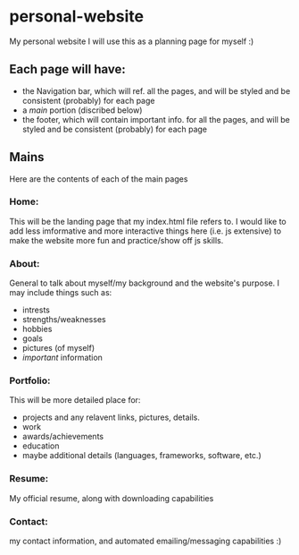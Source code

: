 # personal-website
My personal website
I will use this as a planning page for myself :)

## Each page will have:
- the Navigation bar, which will ref. all the pages, and will be styled and be consistent (probably) for each page
- a *main* portion (discribed below)
- the footer, which will contain important info. for all the pages, and will be styled and be consistent (probably) for each page

## Mains
Here are the contents of each of the main pages

### Home:
This will be the landing page that my index.html file refers to. I would like to add less imformative and more interactive things here (i.e. js extensive) to make the website more fun and practice/show off js skills.
### About:
General to talk about myself/my background and the website's purpose. I may include things such as:
- intrests
- strengths/weaknesses
- hobbies
- goals
- pictures (of myself)
- *important* information

### Portfolio:
This will be more detailed place for:
- projects and any relavent links, pictures, details.
- work 
- awards/achievements
- education
- maybe additional details (languages, frameworks, software, etc.) 

### Resume:
My official resume, along with downloading capabilities

### Contact:
my contact information, and automated emailing/messaging capabilities :)
